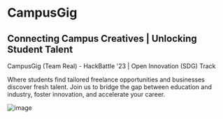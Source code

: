 # CampusGig 
## Connecting Campus Creatives | Unlocking Student Talent
CampusGig (Team Real) - HackBattle '23 | Open Innovation (SDG) Track

Where students find tailored freelance opportunities and businesses discover fresh talent. Join us to bridge the gap between education and industry, foster innovation, and accelerate your career.

![image](https://github.com/real-vit/CampusGig/blob/c533dd64ecc5b915853312260115f727f1424762/CampusGig%20logo.png)
